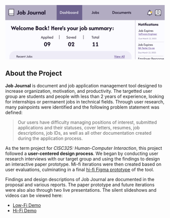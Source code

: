 ![A screenshot of Job Journal's home screen, a dashboard with a nav bar, nofitication panel, and statistics](./Preview.PNG)

## About the Project
**Job Journal** is document and job application management tool designed to increase organization, motivation, and productivity. 
The targetted user group are students and people with less than 2 years of experience, looking for internships or permanent jobs in technical 
fields. Through user research, many painpoints were identified and the following problem statement was defined:

> Our users have difficulty managing positions of interest, submitted applications and their statuses,
> cover letters, resumes, job descriptions, job IDs, as well as all other documentation created during the application process.

As the term project for *CISC325: Human-Computer Interaction*, this project followed a **user-centered design process**. 
We began by conducting user research interviews with our target group and using the findings to design 
an interactive paper prototype. Mi-fi iterations were then created based on user evaluations, culminating in a 
final [hi-fi Figma prototype](https://www.figma.com/proto/ezbJvZY9OlSEWEEaJc0kzS/Job-Journal--G45-?node-id=196-617&p=f&t=7PXrSxY57us4Wadw-1&scaling=contain&content-scaling=fixed&page-id=0%3A1&starting-point-node-id=196%3A617&show-proto-sidebar=1) of the tool.

Findings and design descriptions of Job Journal are documented in the proposal and various reports. The paper prototype and future iterations
were also also through two live presentations. The silent slideshows and videos can be viewed here:
- [Low-Fi Demo](https://youtu.be/M90o1wo-cXU)
- [Hi-Fi Demo](https://www.youtube.com/watch?v=tZiwKonP8Yo)
